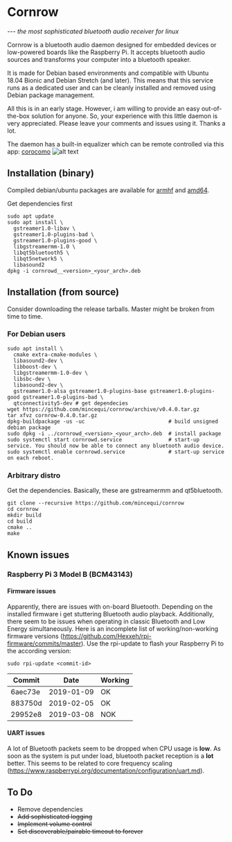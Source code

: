 # Cornrow
--- *the most sophisticated bluetooth audio receiver for linux*

Cornrow is a bluetooth audio daemon designed for embedded devices or low-powered boards like the Raspberry Pi. It accepts bluetooth audio sources and transforms your computer into a bluetooth speaker.

It is made for Debian based environments and compatible with Ubuntu 18.04 Bionic and Debian Stretch (and later). This means that this service runs as a dedicated user and can be cleanly installed and removed using Debian package management.

All this is in an early stage. However, i am willing to provide an easy out-of-the-box solution for anyone. So, your experience with this little daemon is very appreciated. Please leave your comments and issues using it. Thanks a lot.

The daemon has a built-in equalizer which can be remote controlled via this app:
[corocomo](https://play.google.com/store/apps/details?id=org.cornrow.corocomo)
![alt text](https://github.com/mincequi/cornrow/blob/master/data/screenshot_1.png)

## Installation (binary)
Compiled debian/ubuntu packages are available for [armhf](https://github.com/mincequi/cornrow/releases/download/v0.4.0/cornrowd_0.4.0_armhf.deb) and [amd64](https://github.com/mincequi/cornrow/releases/download/v0.4.0/cornrowd_0.4.0_amd64.deb).

Get dependencies first
```
sudo apt update
sudo apt install \
  gstreamer1.0-libav \
  gstreamer1.0-plugins-bad \
  gstreamer1.0-plugins-good \
  libgstreamermm-1.0 \
  libqt5bluetooth5 \
  libqt5network5 \
  libasound2
dpkg -i cornrowd__<version>_<your_arch>.deb
```

## Installation (from source)
Consider downloading the release tarballs. Master might be broken from time to time.

### For Debian users
```
sudo apt install \
  cmake extra-cmake-modules \
  libasound2-dev \
  libboost-dev \
  libgstreamermm-1.0-dev \
  libsbc-dev \
  libasound2-dev \
  gstreamer1.0-alsa gstreamer1.0-plugins-base gstreamer1.0-plugins-good gstreamer1.0-plugins-bad \
  qtconnectivity5-dev # get dependecies
wget https://github.com/mincequi/cornrow/archive/v0.4.0.tar.gz
tar xfvz cornrow-0.4.0.tar.gz
dpkg-buildpackage -us -uc                           # build unsigned debian package
sudo dpkg -i ../cornrowd_<version>_<your_arch>.deb  # install package
sudo systemctl start cornrowd.service               # start-up service. You should now be able to connect any bluetooth audio device.
sudo systemctl enable cornrowd.service              # start-up service on each reboot.
```

### Arbitrary distro
Get the dependencies. Basically, these are gstreamermm and qt5bluetooth.
```
git clone --recursive https://github.com/mincequi/cornrow
cd cornrow
mkdir build
cd build
cmake ..
make
```

## Known issues
### Raspberry Pi 3 Model B (BCM43143)
#### Firmware issues
Apparently, there are issues with on-board Bluetooth. Depending on the installed firmware i get stuttering Bluetooth audio playback. Additionally, there seem to be issues when operating in classic Bluetooth and Low Energy simultaneously.
Here is an incomplete list of working/non-working firmware versions (https://github.com/Hexxeh/rpi-firmware/commits/master). Use the rpi-update to flash your Raspberry Pi to the according version:
```shell
sudo rpi-update <commit-id>
```
Commit | Date | Working
--- | --- | ---
6aec73e | 2019-01-09 | OK
883750d | 2019-02-05 | OK
29952e8 | 2019-03-08 | NOK

#### UART issues
A lot of Bluetooth packets seem to be dropped when CPU usage is **low**. As soon as the system is put under load, bluetooth packet reception is a **lot** better. This seems to be related to core frequency scaling (https://www.raspberrypi.org/documentation/configuration/uart.md).

## To Do
* Remove dependencies
* ~~Add sophisticated logging~~
* ~~Implement volume control~~
* ~~Set discoverable/pairable timeout to forever~~
